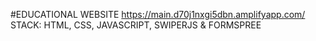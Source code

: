 #EDUCATIONAL WEBSITE
https://main.d70j1nxgi5dbn.amplifyapp.com/
STACK: HTML, CSS, JAVASCRIPT, SWIPERJS & FORMSPREE

